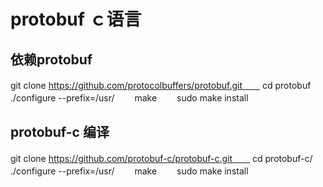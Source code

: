 # protobuf ｃ语言

## 依赖protobuf
git clone https://github.com/protocolbuffers/protobuf.git　　
cd protobuf　　　
./configure --prefix=/usr/　　
make　　
sudo make install　　



## protobuf-c 编译
git clone https://github.com/protobuf-c/protobuf-c.git　　
cd protobuf-c/　　
./configure --prefix=/usr/　　
make　　
sudo make install　　
